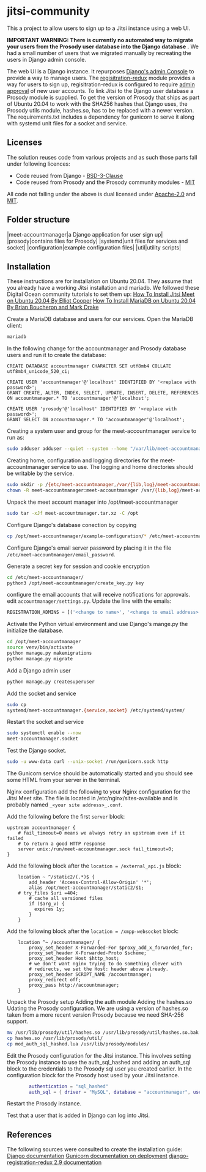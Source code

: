 # jitsi-community

This a project to allow users to sign up to a Jitsi instance using a web UI.

**IMPORTANT WARNING: There is currently no
automated way to migrate your users from the Prosody user database into the
Django database** . We had a small number of users that we migrated manually
by recreating the users in Django admin console.

The web UI is a Django instance. It repurposes [Django's admin
Console](https://docs.djangoproject.com/en/3.2/ref/contrib/admin/) to provide 
a way to manage users. The 
[regisitration-redux](https://django-registration-redux.readthedocs.io/en/latest/) 
module provides a way for users to sign up, regisitration-redux is configured
to require [admin approval](https://django-registration-redux.readthedocs.io/en/latest/admin-approval-backend.html)
of new user accounts. To link Jitsi to the Django user database a Prosody 
module is supplied. To get the version of Prosody that ships as part of 
Ubuntu 20.04 to work with the SHA256 hashes that Django uses, the Prosody 
utils module, hashes.so, has to be replaced with a newer version. The 
requirements.txt includes a dependency for gunicorn to serve it along with 
systemd unit files for a socket and service.

## Licenses

The solution reuses code from various projects and as such those parts fall
under following licences:
* Code reused from Django - [BSD-3-Clause](https://choosealicense.com/licenses/bsd-3-clause/)
* Code reused from Prosody and the Prosody community modules - [MIT](https://choosealicense.com/licenses/mit/)

All code not falling under the above is dual licensed under 
[Apache-2.0](https://choosealicense.com/licenses/apache-2.0/) and
[MIT](https://opensource.org/licenses/MIT).

## Folder structure

|meet-accountmanager|a Django application for user sign up|
|prosody|contains files for Prosody|
|systemd|unit files for services and socket|
|configuration|example configuration files|
|util|utility scripts|

## Installation

These instructions are for installation on Ubuntu 20.04.  They
assume that you already have a working Jitsi installation and mariadb.
We followed these Digital Ocean community tutorials to set them up: [How To
Install Jitsi Meet on Ubuntu 20.04 By Elliot
Cooper](https://www.digitalocean.com/community/tutorials/how-to-install-jitsi-meet-on-ubuntu-20-04)
[How To Install MariaDB on Ubuntu 20.04 By Brian Boucheron and Mark
Drake](https://www.digitalocean.com/community/tutorials/how-to-install-mariadb-on-ubuntu-20-04)

Create a MariaDB database and users for our services.  Open the MariaDB client:
```sh
mariadb
```
In the following change _<replace with password>_ for the accountmanager and
Prosody database users and run it to create the database:
```mysql
CREATE DATABASE accountmanager CHARACTER SET utf8mb4 COLLATE utf8mb4_unicode_520_ci;

CREATE USER 'accountmanager'@'localhost' IDENTIFIED BY '<replace with password>';
GRANT CREATE, ALTER, INDEX, SELECT, UPDATE, INSERT, DELETE, REFERENCES ON accountmanager.* TO 'accountmanager'@'localhost';

CREATE USER 'prosody'@'localhost' IDENTIFIED BY '<replace with password>';
GRANT SELECT ON accountmanager.* TO 'accountmanager'@'localhost';
```


Creating a system user and group for the meet-accountmanager service to run
as:
```sh
sudo adduser adduser --quiet --system --home "/var/lib/meet-accountmanager" --group meet-accountmanager
```

Creating home, configuration and logging directories for the
meet-accountmanager service to use. The logging and home directories should be
writable by the service.

```sh
sudo mkdir -p /{etc/meet-accountmanager,/var/{lib,log}/meet-accountmanager}
chown -R meet-accountmanager:meet-accountmanager /var/{lib,log}/meet-accountmanager
```

Unpack the meet account manager into /opt/meet-accountmanager
```sh
sudo tar -xJf meet-accountmanager.tar.xz -C /opt
```

Configure Django's database conection by copying
```sh
cp /opt/meet-accountmanager/example-configuration/* /etc/meet-accountmananger/
```

Configure Django's email server password by placing it in the file `/etc/meet-accountmanager/email_password`.

Generate a secret key for session and cookie encryption
```sh
cd /etc/meet-accountmanager/
python3 /opt/meet-accountmanager/create_key.py key
```

configure the email accounts that will receive notifications for approvals.
edit `accountmanager/settings.py`. Update the line with the emails:
```python
REGISTRATION_ADMINS = [('<change to name>', '<change to email address>')]
```

Activate the Python virtual environment and use Django's mange.py the
initialize the database.
```sh
cd /opt/meet-accountmanager
source venv/bin/activate
python manage.py makemigrations
python manage.py migrate
```

Add a Django admin user
```sh
python manage.py createsuperuser
```

Add the socket and service
```sh
sudo cp
systemd/meet-accountmanager.{service,socket} /etc/systemd/system/
```

Restart the socket and service
```sh
sudo systemctl enable --now
meet-accountmanager.socket
```

Test the Django socket.
```sh
sudo -u www-data curl --unix-socket /run/gunicorn.sock http
```
The Gunicorn service should be automatically
started and you should see some HTML from your server in the terminal.

Nginx configuration add the following to your Nginx configuration for the Jitsi Meet site.
The file is located in /etc/nginx/sites-available and is probably
named `_<your site address>_.conf`.

Add the following before the first `server` block:
```
upstream accountmanager {
    # fail_timeout=0 means we always retry an upstream even if it failed
    # to return a good HTTP response
    server unix:/run/meet-accountmanager.sock fail_timeout=0;
}
```

Add the following block after the `location = /external_api.js` block:
```
    location ~ ^/static2/(.*)$ {
        add_header 'Access-Control-Allow-Origin' '*';
        alias /opt/meet-accountmanager/static2/$1;
	# try_files $uri =404;
        # cache all versioned files
        if ($arg_v) {
          expires 1y;
        }
    }
```
Add the following block after the `location = /xmpp-websocket` block:
```
    location ^~ /accountmanager/ {
        proxy_set_header X-Forwarded-For $proxy_add_x_forwarded_for;
        proxy_set_header X-Forwarded-Proto $scheme;
        proxy_set_header Host $http_host;
        # we don't want nginx trying to do something clever with
        # redirects, we set the Host: header above already.
        proxy_set_header SCRIPT_NAME /accountmanager;
        proxy_redirect off;
        proxy_pass http://accountmanager;
    }
```


Unpack the 
Prosody setup Adding the auth module Adding the hashes.so Udating the Prosody
configuration.
We are using a version of hashes.so taken from a more recent version Prosody
because we need SHA-256 support.
```sh
mv /usr/lib/prosody/util/hashes.so /usr/lib/prosody/util/hashes.so.bak
cp hashes.so /usr/lib/prosody/util/
cp mod_auth_sql_hashed.lua /usr/lib/prosody/modules/
```

Edit the Prosody configuration for the Jitsi instance.
This involves setting the Prosody instance to use the auth_sql_hashed and adding an auth_sql block to the credentials to the Prosody sql user you created earlier.
In the configuration block for the Prosody host used by your Jitsi instance.
```lua
        authentication = "sql_hashed"
        auth_sql = { driver = "MySQL", database = "accountmanager", username = "prosody", password = "<prosody sql user password>", host = "localhost"
```
Restart the Prosody instance.


Test that a user that is added in Django can log into Jitsi.

## References
The following sources were consulted to create the installation guide:
[Django documentation](https://docs.djangoproject.com/en/3.2/)
[Gunicorn documentation on deployment](https://docs.gunicorn.org/en/latest/deploy.html)
[django-registration-redux 2.9 documentation](https://django-registration-redux.readthedocs.io/en/latest/)

